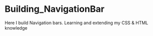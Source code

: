 # Building_NavigationBar
Here I build Navigation bars. Learning and extending my CSS &amp; HTML knowledge
